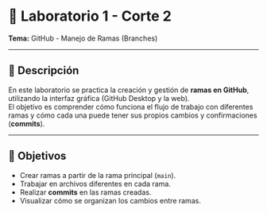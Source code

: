 # 🌿 Laboratorio 1 - Corte 2  
**Tema:** GitHub - Manejo de Ramas (Branches)  

---

## 📌 Descripción  
En este laboratorio se practica la creación y gestión de **ramas en GitHub**, utilizando la interfaz gráfica (GitHub Desktop y la web).  
El objetivo es comprender cómo funciona el flujo de trabajo con diferentes ramas y cómo cada una puede tener sus propios cambios y confirmaciones (**commits**).  

---

## 🎯 Objetivos  
- Crear ramas a partir de la rama principal (`main`).  
- Trabajar en archivos diferentes en cada rama.  
- Realizar **commits** en las ramas creadas.  
- Visualizar cómo se organizan los cambios entre ramas.  
